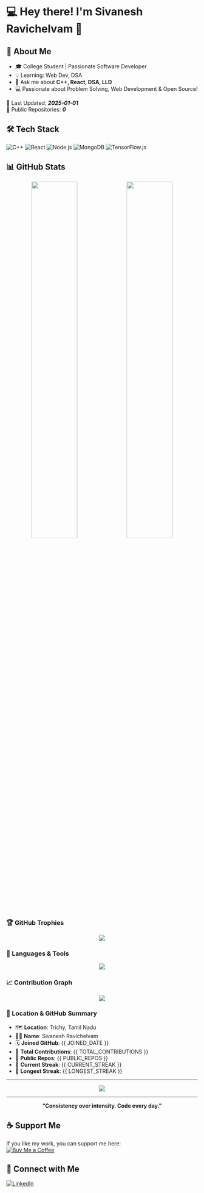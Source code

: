 # 💻 Hey there! I'm Sivanesh Ravichelvam 👋  

## 🚀 About Me
- 🎓 College Student | Passionate Software Developer  
- 💡 Learning:  Web Dev, DSA    
- 💬 Ask me about **C++, React, DSA, LLD**  
- 💻 Passionate about Problem Solving, Web Development & Open Source!  

📅 Last Updated: **_2025-01-01_**  
📂 Public Repositories: **_0_**  

## 🛠 Tech Stack
![C++](https://img.shields.io/badge/-C++-00599C?style=flat&logo=cplusplus&logoColor=white)
![React](https://img.shields.io/badge/-React-61DAFB?style=flat&logo=react&logoColor=white)
![Node.js](https://img.shields.io/badge/-Node.js-339933?style=flat&logo=node.js&logoColor=white)
![MongoDB](https://img.shields.io/badge/-MongoDB-4EA94B?style=flat&logo=mongodb&logoColor=white)
![TensorFlow.js](https://img.shields.io/badge/-TensorFlow.js-FF6F00?style=flat&logo=tensorflow&logoColor=white)

## 📊 GitHub Stats  
<p align="center">
  <img width="49%" src="https://github-readme-stats.vercel.app/api?username=sivanesh10&show_icons=true&theme=tokyonight&count_private=true" />
  <img width="49%" src="https://streak-stats.demolab.com/?user=mdfaisal001&theme=tokyonight" />
</p>

### 🏆 GitHub Trophies

<p align="center">
  <img src="https://github-profile-trophy.vercel.app/?username=sivanesh10&theme=onedark&no-frame=true&margin-w=15&column=7" />
</p>

### 🚀 Languages & Tools

<p align="center">
  <img src="https://skillicons.dev/icons?i=cpp,js,html,css,python,java,react,nodejs,github,vscode" />
</p>

### 📈 Contribution Graph

<p align="center">
  <img src="https://github-readme-activity-graph.vercel.app/graph?username=sivanesh10&theme=&theme=dracula&hide_border=true" />
</p>


### 📍 Location & GitHub Summary

- 🗺️ **Location**: Trichy, Tamil Nadu  
- 🧑‍💻 **Name**: Sivanesh Ravichelvam  
- 🗓️ **Joined GitHub**: {{ JOINED_DATE }}  
- 🔢 **Total Contributions**: {{ TOTAL_CONTRIBUTIONS }}  
- 📌 **Public Repos**: {{ PUBLIC_REPOS }}  
- 🔁 **Current Streak**: {{ CURRENT_STREAK }}  
- 🥇 **Longest Streak**: {{ LONGEST_STREAK }}

---

<p align="center">
  <img src="https://github-readme-stats.vercel.app/api/top-langs/?username=sivaneshravi&layout=compact&theme=tokyonight&langs_count=6" />
</p>

---

<p align="center">
  <b>“Consistency over intensity. Code every day.”</b>
</p>


## ☕ Support Me  
If you like my work, you can support me here:  
[![Buy Me a Coffee](https://img.shields.io/badge/Buy%20Me%20a%20Coffee-FECC00?style=flat&logo=buymeacoffee&logoColor=black)](https://buymeacoffee.com/sivanesh_ravichelvam)  

## 🔗 Connect with Me  
[![LinkedIn](https://img.shields.io/badge/-LinkedIn-0077B5?style=flat&logo=linkedin&logoColor=white)](https://www.linkedin.com/in/sivanesh10/)  
